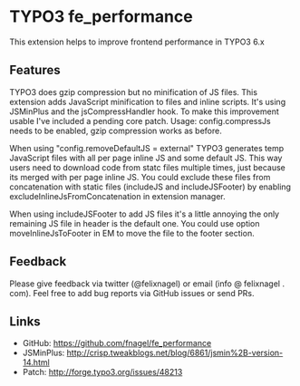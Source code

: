 TYPO3 fe_performance
====================

This extension helps to improve frontend performance in TYPO3 6.x


Features
--------
TYPO3 does gzip compression but no minification of JS files. This extension adds 
JavaScript minification to files and inline scripts. It's using JSMinPlus and 
the jsCompressHandler hook. To make this improvement usable I've included a 
pending core patch. Usage: config.compressJs needs to be enabled, gzip compression 
works as before.

When using "config.removeDefaultJS = external" TYPO3 generates temp JavaScript 
files with all per page inline JS and some default JS. This way users need to 
download code from statc files multiple times, just because its merged with per 
page inline JS. You could exclude these files from concatenation with static 
files (includeJS and includeJSFooter) by enabling excludeInlineJsFromConcatenation 
in extension manager.

When using includeJSFooter to add JS files it's a little annoying the only 
remaining JS file in header is the default one. You could use option 
moveInlineJsToFooter in EM to move the file to the footer section.



Feedback
--------
Please give feedback via twitter (@felixnagel) or email (info @ felixnagel . com).
Feel free to add bug reports via GitHub issues or send PRs.


Links
-----
* GitHub:		https://github.com/fnagel/fe_performance
* JSMinPlus: 	http://crisp.tweakblogs.net/blog/6861/jsmin%2B-version-14.html
* Patch: 		http://forge.typo3.org/issues/48213